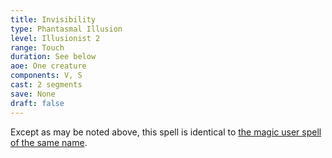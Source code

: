 ```yaml
---
title: Invisibility
type: Phantasmal Illusion
level: Illusionist 2
range: Touch
duration: See below
aoe: One creature
components: V, S
cast: 2 segments
save: None
draft: false
---
```


Except as may be noted above, this spell is identical to [the magic user spell of the same name](/srd/spells/magic-user/invisibility).
